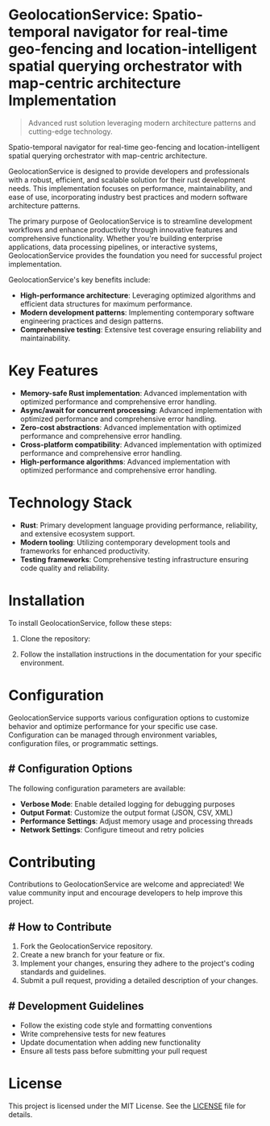 <!-- fallback_GeolocationService_20250810000130_77775 -->

# GeolocationService: Spatio-temporal navigator for real-time geo-fencing and location-intelligent spatial querying orchestrator with map-centric architecture Implementation
> Advanced rust solution leveraging modern architecture patterns and cutting-edge technology.

Spatio-temporal navigator for real-time geo-fencing and location-intelligent spatial querying orchestrator with map-centric architecture.

GeolocationService is designed to provide developers and professionals with a robust, efficient, and scalable solution for their rust development needs. This implementation focuses on performance, maintainability, and ease of use, incorporating industry best practices and modern software architecture patterns.

The primary purpose of GeolocationService is to streamline development workflows and enhance productivity through innovative features and comprehensive functionality. Whether you're building enterprise applications, data processing pipelines, or interactive systems, GeolocationService provides the foundation you need for successful project implementation.

GeolocationService's key benefits include:

* **High-performance architecture**: Leveraging optimized algorithms and efficient data structures for maximum performance.
* **Modern development patterns**: Implementing contemporary software engineering practices and design patterns.
* **Comprehensive testing**: Extensive test coverage ensuring reliability and maintainability.

# Key Features

* **Memory-safe Rust implementation**: Advanced implementation with optimized performance and comprehensive error handling.
* **Async/await for concurrent processing**: Advanced implementation with optimized performance and comprehensive error handling.
* **Zero-cost abstractions**: Advanced implementation with optimized performance and comprehensive error handling.
* **Cross-platform compatibility**: Advanced implementation with optimized performance and comprehensive error handling.
* **High-performance algorithms**: Advanced implementation with optimized performance and comprehensive error handling.

# Technology Stack

* **Rust**: Primary development language providing performance, reliability, and extensive ecosystem support.
* **Modern tooling**: Utilizing contemporary development tools and frameworks for enhanced productivity.
* **Testing frameworks**: Comprehensive testing infrastructure ensuring code quality and reliability.

# Installation

To install GeolocationService, follow these steps:

1. Clone the repository:


2. Follow the installation instructions in the documentation for your specific environment.

# Configuration

GeolocationService supports various configuration options to customize behavior and optimize performance for your specific use case. Configuration can be managed through environment variables, configuration files, or programmatic settings.

## # Configuration Options

The following configuration parameters are available:

* **Verbose Mode**: Enable detailed logging for debugging purposes
* **Output Format**: Customize the output format (JSON, CSV, XML)
* **Performance Settings**: Adjust memory usage and processing threads
* **Network Settings**: Configure timeout and retry policies

# Contributing

Contributions to GeolocationService are welcome and appreciated! We value community input and encourage developers to help improve this project.

## # How to Contribute

1. Fork the GeolocationService repository.
2. Create a new branch for your feature or fix.
3. Implement your changes, ensuring they adhere to the project's coding standards and guidelines.
4. Submit a pull request, providing a detailed description of your changes.

## # Development Guidelines

* Follow the existing code style and formatting conventions
* Write comprehensive tests for new features
* Update documentation when adding new functionality
* Ensure all tests pass before submitting your pull request

# License

This project is licensed under the MIT License. See the [LICENSE](https://github.com/laurindoisaac/GeolocationService/blob/main/LICENSE) file for details.
